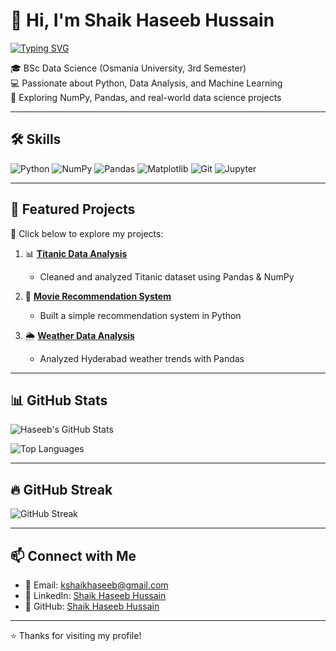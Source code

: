 # 👋 Hi, I'm Shaik Haseeb Hussain  

[![Typing SVG](https://readme-typing-svg.herokuapp.com?font=Fira+Code&weight=600&size=24&pause=1000&color=FF5733&width=500&lines=Data+Science+Student;Python+%7C+NumPy+%7C+Pandas+Enthusiast;Aspiring+Data+Analyst;Lifelong+Learner)](https://git.io/typing-svg)

🎓 BSc Data Science (Osmania University, 3rd Semester)  
💻 Passionate about Python, Data Analysis, and Machine Learning  
🚀 Exploring NumPy, Pandas, and real-world data science projects  

---

## 🛠 Skills
![Python](https://img.shields.io/badge/Python-3776AB?style=for-the-badge&logo=python&logoColor=white)
![NumPy](https://img.shields.io/badge/NumPy-013243?style=for-the-badge&logo=numpy&logoColor=white)
![Pandas](https://img.shields.io/badge/Pandas-150458?style=for-the-badge&logo=pandas&logoColor=white)
![Matplotlib](https://img.shields.io/badge/Matplotlib-005571?style=for-the-badge)
![Git](https://img.shields.io/badge/Git-F05032?style=for-the-badge&logo=git&logoColor=white)
![Jupyter](https://img.shields.io/badge/Jupyter-F37626.svg?&style=for-the-badge&logo=Jupyter&logoColor=white)

---

## 📂 Featured Projects
🔗 Click below to explore my projects:  

1. 📊 [**Titanic Data Analysis**](https://github.com/ShaikHaseebHussain/Titanic-Analysis)  
   - Cleaned and analyzed Titanic dataset using Pandas & NumPy  

2. 🎥 [**Movie Recommendation System**](https://github.com/ShaikHaseebHussain/Movie-Recommendation)  
   - Built a simple recommendation system in Python  

3. 🌦 [**Weather Data Analysis**](https://github.com/ShaikHaseebHussain/Weather-Analysis)  
   - Analyzed Hyderabad weather trends with Pandas  

---

## 📊 GitHub Stats
![Haseeb's GitHub Stats](https://github-readme-stats.vercel.app/api?username=haseeb1212-eng&show_icons=true&theme=radical)  

![Top Languages](https://github-readme-stats.vercel.app/api/top-langs/?username=haseeb1212-eng&layout=compact&theme=radical)  

---

## 🔥 GitHub Streak
![GitHub Streak](https://streak-stats.demolab.com?user=ShaikHaseebHussain&theme=radical&border_radius=10)  

---

## 📫 Connect with Me
- 📧 Email: [kshaikhaseeb@gmail.com](mailto:kshaikhaseeb@gmail.com)  
- 💼 LinkedIn: [Shaik Haseeb Hussain](https://www.linkedin.com/in/shaik-haseeb-hussain-3311a3305/)  
- 🐙 GitHub: [Shaik Haseeb Hussain](https://github.com/ShaikHaseebHussain)  

---

⭐ Thanks for visiting my profile!  
